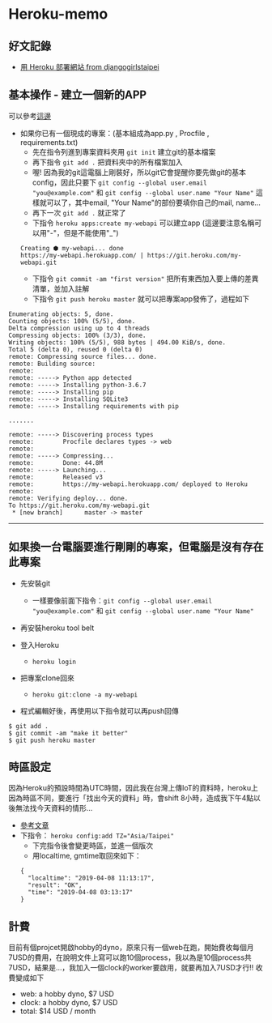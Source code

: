 # Heroku-memo

## 好文記錄

- [用 Heroku 部署網站 from djangogirlstaipei](http://djangogirlstaipei.herokuapp.com/tutorials/deploy-to-heroku/?os=windows)


## 基本操作 - 建立一個新的APP

可以參考[這邊](https://devcenter.heroku.com/articles/creating-apps)

- 如果你已有一個現成的專案：(基本組成為app.py , Procfile , requirements.txt)
  - 先在指令列進到專案資料夾用 `git init` 建立git的基本檔案
  - 再下指令 `git add .` 把資料夾中的所有檔案加入
  - 喔! 因為我的git這電腦上剛裝好，所以git它會提醒你要先做git的基本config，因此只要下
  `git config --global user.email "you@example.com"` 和 `git config --global user.name "Your Name"`
  這樣就可以了，其中email, "Your Name"的部份要填你自己的mail, name...
  - 再下一次 `git add .` 就正常了
  - 下指令 `heroku apps:create my-webapi` 可以建立app (這邊要注意名稱可以用"-"，但是不能使用"_")
  ```
  Creating ⬢ my-webapi... done
  https://my-webapi.herokuapp.com/ | https://git.heroku.com/my-webapi.git
  ```
  - 下指令 `git commit -am "first version"` 把所有東西加入要上傳的差異清單，並加入註解
  - 下指令 `git push heroku master` 就可以把專案app發佈了，過程如下
```
Enumerating objects: 5, done.
Counting objects: 100% (5/5), done.
Delta compression using up to 4 threads
Compressing objects: 100% (3/3), done.
Writing objects: 100% (5/5), 988 bytes | 494.00 KiB/s, done.
Total 5 (delta 0), reused 0 (delta 0)
remote: Compressing source files... done.
remote: Building source:
remote:
remote: -----> Python app detected
remote: -----> Installing python-3.6.7
remote: -----> Installing pip
remote: -----> Installing SQLite3
remote: -----> Installing requirements with pip

.......

remote: -----> Discovering process types
remote:        Procfile declares types -> web
remote:
remote: -----> Compressing...
remote:        Done: 44.8M
remote: -----> Launching...
remote:        Released v3
remote:        https://my-webapi.herokuapp.com/ deployed to Heroku
remote:
remote: Verifying deploy... done.
To https://git.heroku.com/my-webapi.git
 * [new branch]      master -> master
```

----

## 如果換一台電腦要進行剛剛的專案，但電腦是沒有存在此專案

- 先安裝git
  - 一樣要像前面下指令：`git config --global user.email "you@example.com"` 和 `git config --global user.name "Your Name"`
  
  
- 再安裝heroku tool belt
- 登入Heroku
  - `heroku login`


- 把專案clone回來
  - `heroku git:clone -a my-webapi`


- 程式編輯好後，再使用以下指令就可以再push回傳
```
$ git add .
$ git commit -am "make it better"
$ git push heroku master
```


## 時區設定
因為Heroku的預設時間為UTC時間，因此我在台灣上傳IoT的資料時，heroku上因為時區不同，要進行「找出今天的資料」時，會shift 8小時，造成我下午4點以後無法找今天資料的情形…

- [參考文章](https://blog.niclin.tw/2016/09/19/%E5%A6%82%E4%BD%95%E5%9C%A8-heroku-%E4%B8%8A%E8%A8%AD%E5%AE%9A%E6%99%82%E5%8D%80/)
- 下指令： `heroku config:add TZ="Asia/Taipei"`
  - 下完指令後會變更時區，並進一個版次
  - 用localtime, gmtime取回來如下：
  ```
  {
    "localtime": "2019-04-08 11:13:17",
    "result": "OK",
    "time": "2019-04-08 03:13:17"
  }
  ```

## 計費
目前有個projcet開啟hobby的dyno，原來只有一個web在跑，開始費收每個月7USD的費用，在說明文件上寫可以跑10個process，我以為是10個process共7USD，結果是…，我加入一個clock的worker要啟用，就要再加入7USD才行!! 收費變成如下

- web: a hobby dyno, $7 USD
- clock: a hobby dyno, $7 USD
- total: $14 USD / month
